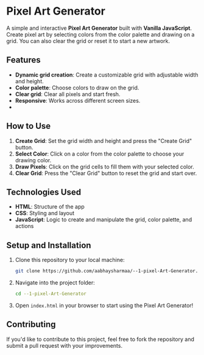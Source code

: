 # Pixel Art Generator

A simple and interactive **Pixel Art Generator** built with **Vanilla JavaScript**. Create pixel art by selecting colors from the color palette and drawing on a grid. You can also clear the grid or reset it to start a new artwork.

## Features
- **Dynamic grid creation**: Create a customizable grid with adjustable width and height.
- **Color palette**: Choose colors to draw on the grid.
- **Clear grid**: Clear all pixels and start fresh.
- **Responsive**: Works across different screen sizes.
- 
## How to Use

1. **Create Grid**: Set the grid width and height and press the "Create Grid" button.
2. **Select Color**: Click on a color from the color palette to choose your drawing color.
3. **Draw Pixels**: Click on the grid cells to fill them with your selected color.
4. **Clear Grid**: Press the "Clear Grid" button to reset the grid and start over.
   
## Technologies Used
- **HTML**: Structure of the app
- **CSS**: Styling and layout
- **JavaScript**: Logic to create and manipulate the grid, color palette, and actions

## Setup and Installation

1. Clone this repository to your local machine:
   ```bash
   git clone https://github.com/aabhaysharmaa/--1-pixel-Art-Generator.git
   ```

2. Navigate into the project folder:
   ```bash
   cd --1-pixel-Art-Generator
   ```

3. Open `index.html` in your browser to start using the Pixel Art Generator!

## Contributing

If you'd like to contribute to this project, feel free to fork the repository and submit a pull request with your improvements.